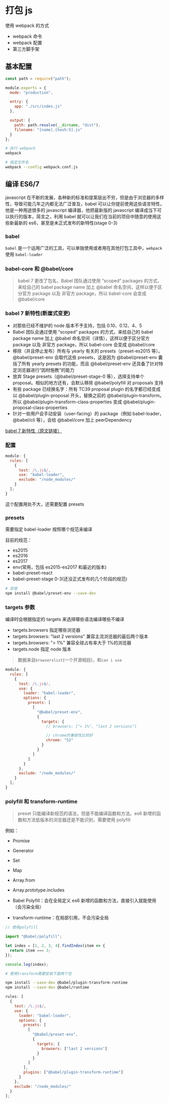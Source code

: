 # 打包 js

使用 webpack 的方式

- webpack 命令
- webpack 配置
- 第三方脚手架

## 基本配置

```javascript
const path = require("path");

module.exports = {
  mode: "production",

  entry: {
    app: "./src/index.js"
  },

  output: {
    path: path.resolve(__dirname, "dist"),
    filename: "[name].[hash:5].js"
  }
};
```

```bash
# 执行 webpack
webpack

# 指定文件名
webpack --config webpack.conf.js
```

## 编译 ES6/7

javascript 在不断的发展，各种新的标准和提案层出不穷，但是由于浏览器的多样性，导致可能几年之内都无法广泛普及，babel 可以让你提前使用这些语言特性，他是一种用途很多的 javascript 编译器，他把最新版的 javascript 编译成当下可以执行的版本，简言之，利用 babel 就可以让我们在当前的项目中随意的使用这些新最新的 es6，甚至是未正式发布的新特性(stage 0-3)

### babel

`babel` 是一个运用广泛的工具，可以单独使用或者用在其他打包工具中，`webpack` 使用 `babel-loader`

### babel-core 和 @babel/core

> babel 7 更改了包名，Babel 团队通过使用 “scoped” packages 的方式，来给自己的 babel package name 加上 @babel 命名空间，这样以便于区分官方 package 以及 非官方 package，所以 babel-core 会变成 @babel/core

### babel 7 新特性(断崖式变更)

- 对那些已经不维护的 node 版本不予支持，包括 0.10、0.12、4、5
- Babel 团队会通过使用 “scoped” packages 的方式，来给自己的 babel package name 加上 @babel 命名空间（详情），这样以便于区分官方 package 以及 非官方 package，所以 babel-core 会变成 @babel/core
- 移除（并且停止发布）所有与 yearly 有关的 presets（preset-es2015 等）。@babel/preset-env 会取代这些 presets，这是因为 @babel/preset-env 囊括了所有 yearly presets 的功能，而且 @babel/preset-env 还具备了针对特定浏览器进行“因材施教”的能力
- 放弃 Stage presets（@babel/preset-stage-0 等），选择支持单个 proposal。相似的地方还有，会默认移除 @babel/polyfill 对 proposals 支持
- 有些 package 已经换名字：所有 TC39 proposal plugin 的名字都已经变成以 @babel/plugin-proposal 开头，替换之前的 @babel/plugin-transform。所以 @babel/plugin-transform-class-properties 变成 @babel/plugin-proposal-class-properties
- 针对一些用户会手动安装（user-facing）的 package（例如 babel-loader，@babel/cli 等），会给 @babel/core 加上 peerDependency

<a href="https://www.w3ctech.com/topic/2150" target="_blank">babel 7 新特性（原文链接）</a>

### 配置

```javascript
module: {
  rules: [
    {
      test: /\.js$/,
      use: "babel-loader",
      exclude: "/node_modules/"
    }
  ];
}
```

这个配置用处不大，还需要配置 presets

### presets

需要指定 babel-loader 按照哪个规范来编译

目前的规范：

- es2015
- es2016
- es2017
- env(常用，包括 es2015-es2017 和最近的版本)
- babel-preset-react
- babel-preset-stage 0-3(还没正式发布的几个阶段的规范)

```bash
# 安装
npm install @babel/preset-env --save-dev
```

### targets 参数

编译时会根据指定的 targets 来选择哪些语法编译哪些不编译

- targets.browsers 指定哪些浏览器
- targets.browsers: "last 2 versions" 兼容主流浏览器的最后两个版本
- targets.browsers: "> 1%" 兼容全球占有率大于 1%的浏览器
- targets.node 指定 node 版本

> 数据来自`browserslist`(一个开源相目)，和`can i use`

```javascript
module: {
  rules: [
    {
      test: /\.js$/,
      use: {
        loader: "babel-loader",
        options: {
          presets: [
            [
              "@babel/preset-env",
              {
                targets: {
                  // browsers: ["> 1%", "last 2 versions"]

                  // chrome的兼容性比较好
                  chrome: "52"
                }
              }
            ]
          ]
        }
      },
      exclude: "/node_modules/"
    }
  ];
}
```

### polyfill 和 transform-runtime

> preset 只能编译新规范的语法，但是不能编译函数和方法。es6 新增的函数和方法低版本的浏览器还是不能识别，需要使用 polyfill

例如：

- Promise
- Generator
- Set
- Map
- Array.from
- Array.prototype.includes

- Babel Polyfill：会在全局定义 es6 新增的函数和方法，直接引入就能使用（会污染全局）
- transform-runtime：在局部引用，不会污染全局

```javascript
// 使用polyfill

import "@babel/polyfill";

let index = [1, 2, 3, 4].findIndex(item => {
  return item === 3;
});

console.log(index);
```

```bash
# 使用transform需要安装下面两个包

npm install --save-dev @babel/plugin-transform-runtime
npm install --save-dev @babel/runtime
```

```javascript
rules: [
  {
    test: /\.js$/,
    use: {
      loader: "babel-loader",
      options: {
        presets: [
          [
            "@babel/preset-env",
            {
              targets: {
                browsers: ["last 2 versions"]
              }
            }
          ]
        ],
        plugins: ["@babel/plugin-transform-runtime"]
      }
    },
    exclude: "/node_modules/"
  }
];
```
